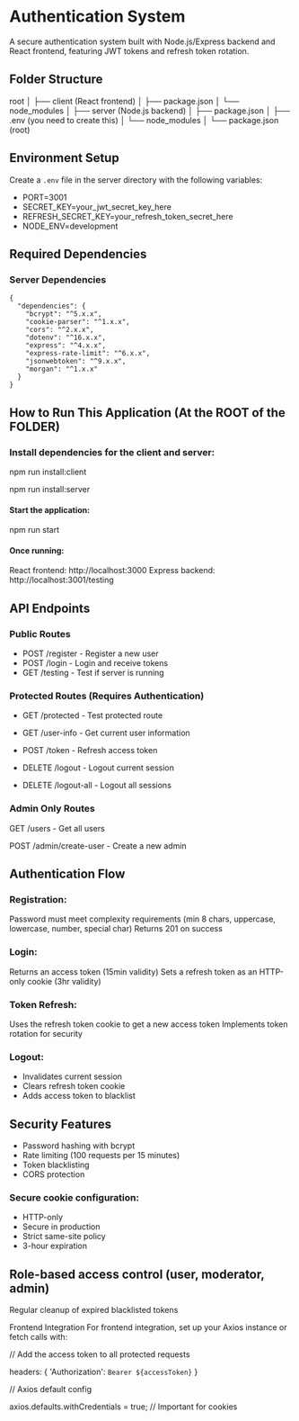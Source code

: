 # Authentication System

A secure authentication system built with Node.js/Express backend and React frontend, featuring JWT tokens and refresh token rotation.

## Folder Structure
root
│
├── client (React frontend)
│ ├── package.json
│ └── node_modules
│
├── server (Node.js backend)
│ ├── package.json
│ ├── .env (you need to create this)
│ └── node_modules
│
└── package.json (root)

## Environment Setup

Create a `.env` file in the server directory with the following variables:

* PORT=3001
* SECRET_KEY=your_jwt_secret_key_here
* REFRESH_SECRET_KEY=your_refresh_token_secret_here
* NODE_ENV=development

## Required Dependencies

### Server Dependencies
```
{
  "dependencies": {
    "bcrypt": "^5.x.x",
    "cookie-parser": "^1.x.x",
    "cors": "^2.x.x",
    "dotenv": "^16.x.x",
    "express": "^4.x.x",
    "express-rate-limit": "^6.x.x",
    "jsonwebtoken": "^9.x.x",
    "morgan": "^1.x.x"
  }
}
```
## How to Run This Application (At the ROOT of the FOLDER)

### Install dependencies for the client and server:
npm run install:client

npm run install:server

#### Start the application:
npm run start

#### Once running:

React frontend: http://localhost:3000
Express backend: http://localhost:3001/testing

## API Endpoints
### Public Routes

* POST /register - Register a new user
* POST /login - Login and receive tokens
* GET /testing - Test if server is running

### Protected Routes (Requires Authentication)

* GET /protected - Test protected route
* GET /user-info - Get current user information
* POST /token - Refresh access token

* DELETE /logout - Logout current session

* DELETE /logout-all - Logout all sessions

### Admin Only Routes

GET /users - Get all users

POST /admin/create-user - Create a new admin

## Authentication Flow

### Registration:

Password must meet complexity requirements (min 8 chars, uppercase, lowercase, number, special char)
Returns 201 on success

### Login:

Returns an access token (15min validity)
Sets a refresh token as an HTTP-only cookie (3hr validity)

### Token Refresh:

Uses the refresh token cookie to get a new access token
Implements token rotation for security

### Logout:

* Invalidates current session
* Clears refresh token cookie
* Adds access token to blacklist

## Security Features

* Password hashing with bcrypt
* Rate limiting (100 requests per 15 minutes)
* Token blacklisting
* CORS protection

### Secure cookie configuration:

*  HTTP-only
* Secure in production
* Strict same-site policy
* 3-hour expiration


## Role-based access control (user, moderator, admin)
Regular cleanup of expired blacklisted tokens

Frontend Integration
For frontend integration, set up your Axios instance or fetch calls with:

// Add the access token to all protected requests

headers: {
  'Authorization': `Bearer ${accessToken}`
}

// Axios default config

axios.defaults.withCredentials = true; // Important for cookies
